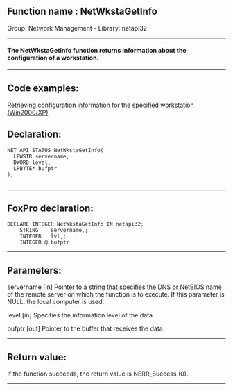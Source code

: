 
## Function name : NetWkstaGetInfo
Group: Network Management - Library: netapi32    
***  


#### The NetWkstaGetInfo function returns information about the configuration of a workstation.
***  


## Code examples:
[Retrieving configuration information for the specified workstation (Win2000/XP)](../../samples/sample_436.md)  

## Declaration:
```foxpro  
NET_API_STATUS NetWkstaGetInfo(
  LPWSTR servername,
  DWORD level,
  LPBYTE* bufptr
);
  
```  
***  


## FoxPro declaration:
```foxpro  
DECLARE INTEGER NetWkstaGetInfo IN netapi32;
	STRING    servername,;
	INTEGER   lvl,;
	INTEGER @ bufptr  
```  
***  


## Parameters:
servername 
[in] Pointer to a string that specifies the DNS or NetBIOS name of the remote server on which the function is to execute. If this parameter is NULL, the local computer is used.

level 
[in] Specifies the information level of the data.

bufptr 
[out] Pointer to the buffer that receives the data.  
***  


## Return value:
If the function succeeds, the return value is NERR_Success (0).  
***  

